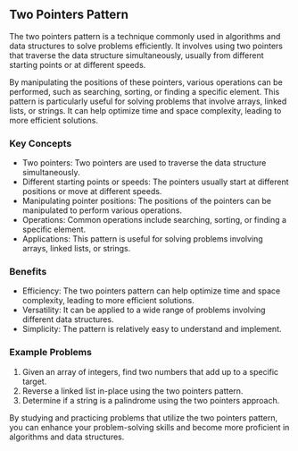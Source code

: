 ## Two Pointers Pattern

The two pointers pattern is a technique commonly used in algorithms and data structures to solve problems efficiently. It involves using two pointers that traverse the data structure simultaneously, usually from different starting points or at different speeds.

By manipulating the positions of these pointers, various operations can be performed, such as searching, sorting, or finding a specific element. This pattern is particularly useful for solving problems that involve arrays, linked lists, or strings. It can help optimize time and space complexity, leading to more efficient solutions.

### Key Concepts
- Two pointers: Two pointers are used to traverse the data structure simultaneously.
- Different starting points or speeds: The pointers usually start at different positions or move at different speeds.
- Manipulating pointer positions: The positions of the pointers can be manipulated to perform various operations.
- Operations: Common operations include searching, sorting, or finding a specific element.
- Applications: This pattern is useful for solving problems involving arrays, linked lists, or strings.

### Benefits
- Efficiency: The two pointers pattern can help optimize time and space complexity, leading to more efficient solutions.
- Versatility: It can be applied to a wide range of problems involving different data structures.
- Simplicity: The pattern is relatively easy to understand and implement.

### Example Problems
1. Given an array of integers, find two numbers that add up to a specific target.
2. Reverse a linked list in-place using the two pointers pattern.
3. Determine if a string is a palindrome using the two pointers approach.

By studying and practicing problems that utilize the two pointers pattern, you can enhance your problem-solving skills and become more proficient in algorithms and data structures.
